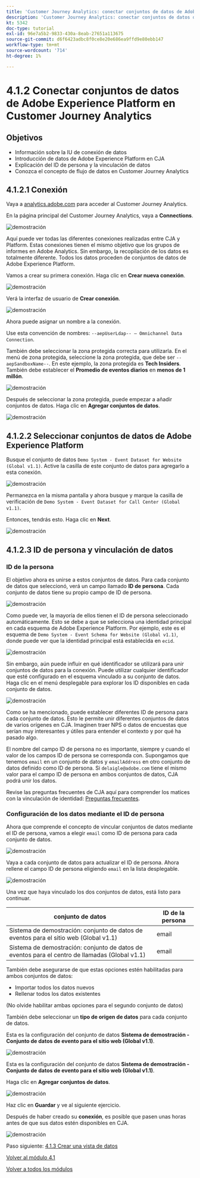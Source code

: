 ```yaml
---
title: 'Customer Journey Analytics: conectar conjuntos de datos de Adobe Experience Platform en Customer Journey Analytics'
description: 'Customer Journey Analytics: conectar conjuntos de datos de Adobe Experience Platform en Customer Journey Analytics'
kt: 5342
doc-type: tutorial
exl-id: 96e7a5b2-9833-430a-8eab-27651a113675
source-git-commit: d6f6423adbc8f0ce8e20e686ea9ffd9e80ebb147
workflow-type: tm+mt
source-wordcount: '714'
ht-degree: 1%

---
```


# 4.1.2 Conectar conjuntos de datos de Adobe Experience Platform en Customer Journey Analytics

## Objetivos

- Información sobre la IU de conexión de datos
- Introducción de datos de Adobe Experience Platform en CJA
- Explicación del ID de persona y la vinculación de datos
- Conozca el concepto de flujo de datos en Customer Journey Analytics

## 4.1.2.1 Conexión

Vaya a [analytics.adobe.com](https://analytics.adobe.com) para acceder al Customer Journey Analytics.

En la página principal del Customer Journey Analytics, vaya a **Connections**.

![demostración](./images/cja2.png)

Aquí puede ver todas las diferentes conexiones realizadas entre CJA y Platform. Estas conexiones tienen el mismo objetivo que los grupos de informes en Adobe Analytics. Sin embargo, la recopilación de los datos es totalmente diferente. Todos los datos proceden de conjuntos de datos de Adobe Experience Platform.

Vamos a crear su primera conexión. Haga clic en **Crear nueva conexión**.

![demostración](./images/cja4.png)

Verá la interfaz de usuario de **Crear conexión**.

![demostración](./images/cja5.png)

Ahora puede asignar un nombre a la conexión.

Use esta convención de nombres: `--aepUserLdap-- – Omnichannel Data Connection`.

También debe seleccionar la zona protegida correcta para utilizarla. En el menú de zona protegida, seleccione la zona protegida, que debe ser `--aepSandboxName--`. En este ejemplo, la zona protegida es **Tech Insiders**. También debe establecer el **Promedio de eventos diarios** en **menos de 1 millón**.

![demostración](./images/cjasb.png)

Después de seleccionar la zona protegida, puede empezar a añadir conjuntos de datos. Haga clic en **Agregar conjuntos de datos**.

![demostración](./images/cjasb1.png)

## 4.1.2.2 Seleccionar conjuntos de datos de Adobe Experience Platform

Busque el conjunto de datos `Demo System - Event Dataset for Website (Global v1.1)`. Active la casilla de este conjunto de datos para agregarlo a esta conexión.

![demostración](./images/cja7.png)

Permanezca en la misma pantalla y ahora busque y marque la casilla de verificación de `Demo System - Event Dataset for Call Center (Global v1.1)`.

Entonces, tendrás esto. Haga clic en **Next**.

![demostración](./images/cja9.png)

## 4.1.2.3 ID de persona y vinculación de datos

### ID de la persona

El objetivo ahora es unirse a estos conjuntos de datos. Para cada conjunto de datos que seleccionó, verá un campo llamado **ID de persona**. Cada conjunto de datos tiene su propio campo de ID de persona.

![demostración](./images/cja11.png)

Como puede ver, la mayoría de ellos tienen el ID de persona seleccionado automáticamente. Esto se debe a que se selecciona una identidad principal en cada esquema de Adobe Experience Platform. Por ejemplo, este es el esquema de `Demo System - Event Schema for Website (Global v1.1)`, donde puede ver que la identidad principal está establecida en `ecid`.

![demostración](./images/cja13.png)

Sin embargo, aún puede influir en qué identificador se utilizará para unir conjuntos de datos para la conexión. Puede utilizar cualquier identificador que esté configurado en el esquema vinculado a su conjunto de datos. Haga clic en el menú desplegable para explorar los ID disponibles en cada conjunto de datos.

![demostración](./images/cja14.png)

Como se ha mencionado, puede establecer diferentes ID de persona para cada conjunto de datos. Esto le permite unir diferentes conjuntos de datos de varios orígenes en CJA. Imaginen traer NPS o datos de encuestas que serían muy interesantes y útiles para entender el contexto y por qué ha pasado algo.

El nombre del campo ID de persona no es importante, siempre y cuando el valor de los campos ID de persona se corresponda con. Supongamos que tenemos `email` en un conjunto de datos y `emailAddress` en otro conjunto de datos definido como ID de persona. Si `delaigle@adobe.com` tiene el mismo valor para el campo ID de persona en ambos conjuntos de datos, CJA podrá unir los datos.

Revise las preguntas frecuentes de CJA aquí para comprender los matices con la vinculación de identidad: [Preguntas frecuentes](https://experienceleague.adobe.com/docs/analytics-platform/using/cja-overview/cja-faq.html?lang=es).

### Configuración de los datos mediante el ID de persona

Ahora que comprende el concepto de vincular conjuntos de datos mediante el ID de persona, vamos a elegir `email` como ID de persona para cada conjunto de datos.

![demostración](./images/cja15.png)

Vaya a cada conjunto de datos para actualizar el ID de persona. Ahora rellene el campo ID de persona eligiendo `email` en la lista desplegable.

![demostración](./images/cja12a.png)

Una vez que haya vinculado los dos conjuntos de datos, está listo para continuar.

| conjunto de datos | ID de la persona |
| ----------------- |-------------| 
| Sistema de demostración: conjunto de datos de eventos para el sitio web (Global v1.1) | email |
| Sistema de demostración: conjunto de datos de eventos para el centro de llamadas (Global v1.1) | email |

También debe asegurarse de que estas opciones estén habilitadas para ambos conjuntos de datos:

- Importar todos los datos nuevos
- Rellenar todos los datos existentes

(No olvide habilitar ambas opciones para el segundo conjunto de datos)

También debe seleccionar un **tipo de origen de datos** para cada conjunto de datos.

Esta es la configuración del conjunto de datos **Sistema de demostración - Conjunto de datos de evento para el sitio web (Global v1.1)**.

![demostración](./images/cja16a.png)

Esta es la configuración del conjunto de datos **Sistema de demostración - Conjunto de datos de evento para el sitio web (Global v1.1)**.

Haga clic en **Agregar conjuntos de datos**.

![demostración](./images/cja16.png)

Haz clic en **Guardar** y ve al siguiente ejercicio.

Después de haber creado su **conexión**, es posible que pasen unas horas antes de que sus datos estén disponibles en CJA.

![demostración](./images/cja20.png)

Paso siguiente: [4.1.3 Crear una vista de datos](./ex3.md)

[Volver al módulo 4.1](./customer-journey-analytics-build-a-dashboard.md)

[Volver a todos los módulos](./../../../overview.md)
